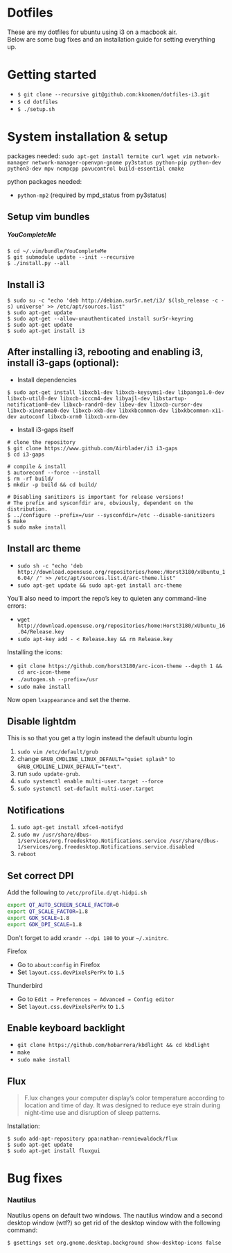 # Dotfiles

These are my dotfiles for ubuntu using i3 on a macbook air.<br/>
Below are some bug fixes and an installation guide for setting everything up.

# Getting started

- `$ git clone --recursive git@github.com:kkoomen/dotfiles-i3.git`
- `$ cd dotfiles`
- `$ ./setup.sh`

# System installation & setup

packages needed: `sudo apt-get install termite curl wget vim network-manager network-manager-openvpn-gnome py3status python-pip python-dev python3-dev mpv ncmpcpp pavucontrol build-essential cmake`

python packages needed:

- `python-mp2` (required by mpd_status from py3status)

## Setup vim bundles

##### YouCompleteMe

```
$ cd ~/.vim/bundle/YouCompleteMe
$ git submodule update --init --recursive
$ ./install.py --all
```

## Install i3

```
$ sudo su -c "echo 'deb http://debian.sur5r.net/i3/ $(lsb_release -c -s) universe' >> /etc/apt/sources.list"
$ sudo apt-get update
$ sudo apt-get --allow-unauthenticated install sur5r-keyring
$ sudo apt-get update
$ sudo apt-get install i3
```

## After installing i3, rebooting and enabling i3, install i3-gaps (optional):

- Install dependencies

```
$ sudo apt-get install libxcb1-dev libxcb-keysyms1-dev libpango1.0-dev libxcb-util0-dev libxcb-icccm4-dev libyajl-dev libstartup-notification0-dev libxcb-randr0-dev libev-dev libxcb-cursor-dev libxcb-xinerama0-dev libxcb-xkb-dev libxkbcommon-dev libxkbcommon-x11-dev autoconf libxcb-xrm0 libxcb-xrm-dev
```

- Install i3-gaps itself

```
# clone the repository
$ git clone https://www.github.com/Airblader/i3 i3-gaps
$ cd i3-gaps

# compile & install
$ autoreconf --force --install
$ rm -rf build/
$ mkdir -p build && cd build/

# Disabling sanitizers is important for release versions!
# The prefix and sysconfdir are, obviously, dependent on the distribution.
$ ../configure --prefix=/usr --sysconfdir=/etc --disable-sanitizers
$ make
$ sudo make install
```

## Install arc theme
- `sudo sh -c "echo 'deb http://download.opensuse.org/repositories/home:/Horst3180/xUbuntu_16.04/ /' >> /etc/apt/sources.list.d/arc-theme.list"`
- `sudo apt-get update && sudo apt-get install arc-theme`

You’ll also need to import the repo’s key to quieten any command-line errors:
- `wget http://download.opensuse.org/repositories/home:Horst3180/xUbuntu_16.04/Release.key`
- `sudo apt-key add - < Release.key && rm Release.key`

Installing the icons:
- `git clone https://github.com/horst3180/arc-icon-theme --depth 1 && cd arc-icon-theme`
- `./autogen.sh --prefix=/usr`
- `sudo make install`

Now open `lxappearance` and set the theme.

## Disable lightdm

This is so that you get a tty login instead the default ubuntu login

1. `sudo vim /etc/default/grub`
2. change `GRUB_CMDLINE_LINUX_DEFAULT="quiet splash"` to `GRUB_CMDLINE_LINUX_DEFAULT="text"`.
3. run `sudo update-grub`.
4. `sudo systemctl enable multi-user.target --force`
5. `sudo systemctl set-default multi-user.target`

## Notifications

1. `sudo apt-get install xfce4-notifyd`
2. `sudo mv /usr/share/dbus-1/services/org.freedesktop.Notifications.service /usr/share/dbus-1/services/org.freedesktop.Notifications.service.disabled`
3. `reboot`

## Set correct DPI

Add the following to `/etc/profile.d/qt-hidpi.sh`

```sh
export QT_AUTO_SCREEN_SCALE_FACTOR=0
export QT_SCALE_FACTOR=1.8
export GDK_SCALE=1.8
export GDK_DPI_SCALE=1.8
```

Don't forget to add `xrandr --dpi 180` to your `~/.xinitrc`.

Firefox
- Go to `about:config` in Firefox
- Set `layout.css.devPixelsPerPx` to `1.5`

Thunderbird
- Go to `Edit → Preferences → Advanced → Config editor`
- Set `layout.css.devPixelsPerPx` to `1.5`

## Enable keyboard backlight

- `git clone https://github.com/hobarrera/kbdlight && cd kbdlight`
- `make`
- `sudo make install`

## Flux

> F.lux changes your computer display’s color temperature according to location and time of day. It was designed to reduce eye strain during night-time use and disruption of sleep patterns.

Installation:

```
$ sudo add-apt-repository ppa:nathan-renniewaldock/flux
$ sudo apt-get update
$ sudo apt-get install fluxgui
```

# Bug fixes

### Nautilus

Nautilus opens on default two windows. The nautilus window and a second desktop window (wtf?) so get rid of
the desktop window with the following command:

`$ gsettings set org.gnome.desktop.background show-desktop-icons false`
